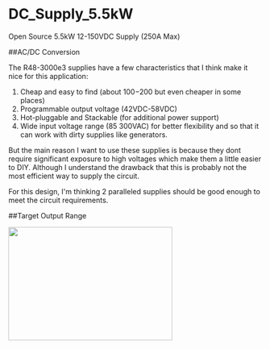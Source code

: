 # DC_Supply_5.5kW
Open Source 5.5kW 12-150VDC Supply (250A Max)


##AC/DC Conversion

The R48-3000e3 supplies have a few characteristics that I think make it nice for this application:
1. Cheap and easy to find  (about $100-$200 but even cheaper in some places)
2. Programmable output voltage (42VDC-58VDC)
3. Hot-pluggable and Stackable (for additional power support)
4. Wide input voltage range (85 300VAC) for better flexibility and so that it can work with dirty supplies like generators.

But the main reason I want to use these supplies is because they dont require significant exposure to high voltages which make them a little easier to DIY. Although I understand the drawback that this is probably not the most efficient way to supply the circuit.

For this design, I'm thinking 2 paralleled supplies should be good enough to meet the circuit requirements.


##Target Output Range

<img src="https://github.com/offbyfour/DC_Supply_5p5kW/assets/124545095/38fa2b41-4610-4b81-bc3a-e3d09f37e809" width="325" height="225" />

